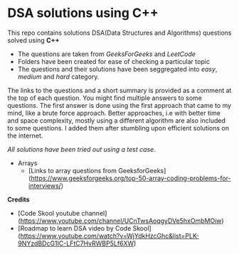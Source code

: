 # DSA solutions using C++

This repo contains solutions DSA(Data Structures and Algorithms) questions solved using **C++**

- The questions are taken from _GeeksForGeeks_ and _LeetCode_
- Folders have been created for ease of checking a particular topic
- The questions and their solutions have been seggregated into _easy_, _medium_ and _hard_ category.

The links to the questions and a short summary is provided as a comment at the top of each question. You might find multiple answers to some questions. The first answer is done using the first approach that came to my mind, like a brute force approach. Better approaches, i.e with better time and space complexity, mostly using a different algorithm are also included to some questions. I added them after stumbling upon efficient solutions on the internet.

_All solutions have been tried out using a test case._

- Arrays
  - [Links to array questions from GeeksforGeeks] (https://www.geeksforgeeks.org/top-50-array-coding-problems-for-interviews/)

**Credits**

- [Code Skool youtube channel] (https://www.youtube.com/channel/UCnTwsAoqgyDVe5hxOmbMOiw)
- [Roadmap to learn DSA video by Code Skool] (https://www.youtube.com/watch?v=WjYdkHzcGhc&list=PLK-9NYzdBDcG1IC-LFtC7HvRWBP5Lf6XW)
